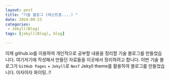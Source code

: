 ```yaml
---
layout: post
title: "기술 블로그 (테스트중....) "
date: 2024-09-23
categories:
 - Jekyll(Blog)
tags: [jekyll(Blog), blog]

---
```


이제 github.io를 이용하여 개인적으로 공부할 내용을 정리할 기술 블로그를 만들었습니다. 여기저기에 작성해서 만들던 자료들을 이곳에서 정리하려고 합니다.  이번 기술 블로그가 `GitHub Pages` + `Jekyll`로  `NexT` Jekyll theme를 활용하여 블로그를 만들었습니다. 아자아자 화이팅..!!

